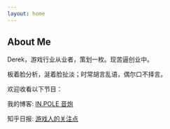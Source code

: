 ```yaml
---
layout: home
---
```

## About Me



Derek，游戏行业从业者，策划一枚。现苦逼创业中。

板着脸分析，涎着脸扯淡；时常胡言乱语，偶尔口不择言。 


欢迎收看以下节目：

我的博客: [IN.POLE 音炮](http://inpole.com)

知乎日报: [游戏人的关注点](http://dudu.zhihu.com/circle/385823?utm_campaign=in_app_share&utm_medium=iOS&utm_source=copy)
